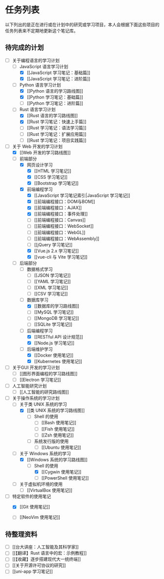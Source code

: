 # 任务列表

以下列出的是正在进行或在计划中的研究或学习项目，本人会根据下面这些项目的任务列表来不定期地更新这个笔记库。

## 待完成的计划

- [ ] 关于编程语言的学习计划
  - [ ] JavaScript 语言学习计划
    - [x] [[JavaScript 学习笔记：基础篇]]
    - [x] [[JavaScript 学习笔记：进阶篇]]
  - [ ] Python 语言学习计划
    - [x] [[Python 语言的学习路线图]]
    - [x] [[Python 学习笔记：基础篇]]
    - [ ] [[Python 学习笔记：进阶篇]]
  - [ ] Rust 语言学习计划
    - [x] [[Rust 语言的学习路线图]]
    - [x] [[Rust 学习笔记：快速上手篇]]
    - [ ] [[Rust 学习笔记：语法学习篇]]
    - [ ] [[Rust 学习笔记：扩展应用篇]]
    - [ ] [[Rust 学习笔记：项目实践篇]]

- [ ] 关于 Web 开发的学习计划
  - [x] [[Web 开发的学习路线图]]
  - [ ] 前端部分
    - [x] 网页设计学习
      - [x] [[HTML 学习笔记]]
      - [x] [[CSS 学习笔记]]
      - [x] [[Bootstrap 学习笔记]]
    - [x] 前端编程学习
      - [x] [[JavaScript 学习笔记索引|JavaScript 学习笔记]]
      - [x] [[前端编程接口：DOM与BOM]]
      - [x] [[前端编程接口：AJAX]]
      - [x] [[前端编程接口：事件处理]]
      - [ ] [[前端编程接口：Canvas]]
      - [ ] [[前端编程接口：WebSocket]]
      - [ ] [[前端编程接口：WebGL]]
      - [ ] [[前端编程接口：WebAssembly]]
      - [ ] [[jQuery 学习笔记]]
      - [x] [[Vue.js 2.x 学习笔记]]
      - [x] [[vue-cli 与 Vite 学习笔记]]
  - [ ] 后端部分
    - [ ] 数据格式学习
      - [ ] [[JSON 学习笔记]]
      - [ ] [[YAML 学习笔记]]
      - [ ] [[XML 学习笔记]]
      - [ ] [[CSV 学习笔记]]
    - [ ] 数据库学习
      - [x] [[数据库的学习路线图]]
      - [ ] [[MySQL 学习笔记]]
      - [ ] [[MongoDB 学习笔记]]
      - [ ] [[SQLite 学习笔记]]
    - [ ] 后端编程学习
      - [x] [[RESTful API 设计规范]]
      - [x] [[Node.js 学习笔记]]
    - [ ] 后端维护学习
      - [x] [[Docker 使用笔记]]
      - [x] [[Kubernetes 使用笔记]]

- [ ] 关于GUI 开发的学习计划
  - [ ] [[图形界面编程的学习路线图]]
  - [ ] [[Electron 学习笔记]]

- [ ] 人工智能研究计划
  - [ ] [[人工智能的研究路线图]]

- [ ] 关于操作系统的学习计划
  - [ ] 关于类 UNIX 系统的学习
    - [x] [[类 UNIX 系统的学习路线图]]
      - [ ] Shell 的使用
        - [ ] [[Bash 使用笔记]]
        - [ ] [[Fish 使用笔记]]
        - [ ] [[Zsh 使用笔记]]
      - [ ] 系统发行版的使用
        - [ ] [[Ubuntu 使用笔记]]
  - [ ] 关于 Windows 系统的学习
    - [x] [[Windows 系统的学习路线图]]
      - [ ] Shell 的使用
        - [x] [[Cygwin 使用笔记]]
        - [ ] [[PowerShell 使用笔记]]
  - [ ] 关于虚拟机环境的使用
    - [ ] [[VirtualBox 使用笔记]]

- [ ] 特定软件的使用笔记
  - [x] [[Git 使用笔记]]
  - [ ] [[NeoVim 使用笔记]]


## 待整理资料

- [ ] [[台大讲座：人工智能及其科学家]]
- [ ] [[【翻译】Rust 语言中的宏：示例教程]]
- [ ] [[【收藏】逐步搭建现代大一统终端]]
- [ ] [[关于开源许可协议的研究]]
- [ ] [[uni-app 学习笔记]]
